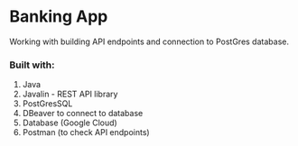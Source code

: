 # Banking App 

Working with building API endpoints and connection to PostGres database.

### Built with:

1. Java
2. Javalin - REST API library
3. PostGresSQL
4. DBeaver to connect to database
5. Database (Google Cloud)
6. Postman (to check API endpoints)
